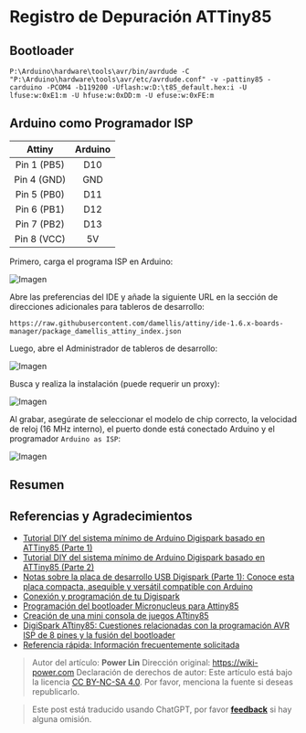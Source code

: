 # Registro de Depuración ATTiny85

## Bootloader

```shell
P:\Arduino\hardware\tools\avr/bin/avrdude -C "P:\Arduino\hardware\tools\avr/etc/avrdude.conf" -v -pattiny85 -carduino -PCOM4 -b119200 -Uflash:w:D:\t85_default.hex:i -U lfuse:w:0xE1:m -U hfuse:w:0xDD:m -U efuse:w:0xFE:m
```

## Arduino como Programador ISP

|   Attiny    | Arduino |
| :---------: | :-----: |
| Pin 1 (PB5) |   D10   |
| Pin 4 (GND) |   GND   |
| Pin 5 (PB0) |   D11   |
| Pin 6 (PB1) |   D12   |
| Pin 7 (PB2) |   D13   |
| Pin 8 (VCC) |   5V    |

Primero, carga el programa ISP en Arduino:

![Imagen](https://media.wiki-power.com/img/20200426144425.png)

Abre las preferencias del IDE y añade la siguiente URL en la sección de direcciones adicionales para tableros de desarrollo:

```
https://raw.githubusercontent.com/damellis/attiny/ide-1.6.x-boards-manager/package_damellis_attiny_index.json
```

Luego, abre el Administrador de tableros de desarrollo:

![Imagen](https://media.wiki-power.com/img/20200426144642.png)

Busca y realiza la instalación (puede requerir un proxy):

![Imagen](https://media.wiki-power.com/img/20200426144732.png)

Al grabar, asegúrate de seleccionar el modelo de chip correcto, la velocidad de reloj (16 MHz interno), el puerto donde está conectado Arduino y el programador `Arduino as ISP`:

![Imagen](https://media.wiki-power.com/img/20200426144834.png)

## Resumen

## Referencias y Agradecimientos

- [Tutorial DIY del sistema mínimo de Arduino Digispark basado en ATTiny85 (Parte 1)](https://blog.csdn.net/Argon_Ghost/article/details/103637870?depth_1-utm_source=distribute.pc_relevant.none-task-blog-BlogCommendFromBaidu-4&utm_source=distribute.pc_relevant.none-task-blog-BlogCommendFromBaidu-4)
- [Tutorial DIY del sistema mínimo de Arduino Digispark basado en ATTiny85 (Parte 2)](https://blog.csdn.net/Argon_Ghost/article/details/103859931)
- [Notas sobre la placa de desarrollo USB Digispark (Parte 1): Conoce esta placa compacta, asequible y versátil compatible con Arduino](https://zhuanlan.zhihu.com/p/73336394)
- [Conexión y programación de tu Digispark](http://digistump.com/wiki/digispark/tutorials/connecting)
- [Programación del bootloader Micronucleus para Attiny85](http://iremo-tw.blogspot.com/2018/03/attiny85-micronucleus-bootloader.html)
- [Creación de una mini consola de juegos ATtiny85](https://www.jianshu.com/p/55e86b4e0194)
- [DigiSpark ATtiny85: Cuestiones relacionadas con la programación AVR ISP de 8 pines y la fusión del bootloader](http://blog.sina.com.cn/s/blog_6566538d0102w6qk.html)
- [Referencia rápida: Información frecuentemente solicitada](http://digistump.com/wiki/digispark/quickref)

> Autor del artículo: **Power Lin**
> Dirección original: <https://wiki-power.com>
> Declaración de derechos de autor: Este artículo está bajo la licencia [CC BY-NC-SA 4.0](https://creativecommons.org/licenses/by/4.0/deed.zh). Por favor, menciona la fuente si deseas republicarlo.

> Este post está traducido usando ChatGPT, por favor [**feedback**](https://github.com/linyuxuanlin/Wiki_MkDocs/issues/new) si hay alguna omisión.
